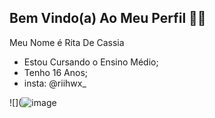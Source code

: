 ## Bem Vindo(a) Ao Meu Perfil 👩‍🎓

Meu Nome é Rita De Cassia
- Estou Cursando o Ensino Médio;
- Tenho 16 Anos;
- insta: @riihwx_

![](![image](https://github.com/RitaBarbosa2009/RitaBarbosa2009/assets/173203567/faff16cf-33c4-4725-8053-6d1147f31859)



